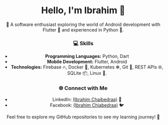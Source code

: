 <div align="center">
  <h1>Hello, I'm Ibrahim 👋</h1>

  🚀 A software enthusiast exploring the world of Android development with Flutter 📱 and experienced in Python 🐍.

  ### 💻 Skills

  - **Programming Languages:** Python, Dart
  - **Mobile Development:** Flutter, Android
  - **Technologies:** Firebase 🔥, Docker 🐳, Kubernetes ☸️, Git 🐙, REST APIs 🌐, SQLite 📦, Linux 🐧.

  ### 🌐 Connect with Me

  - LinkedIn: <a href="https://www.linkedin.com/in/ibrahim-chaibedraa/">(Ibrahim Chaibedraa)</a> 📎
  - Facebook: <a href="https://www.facebook.com/Ibrahim.Chaibedraa/">(Ibrahim Chiabedraa)</a> 🐦

  Feel free to explore my GitHub repositories to see my learning journey! 🚀
</div>
